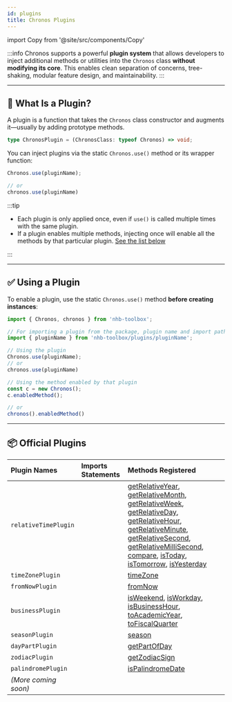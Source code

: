 ```yaml
---
id: plugins
title: Chronos Plugins
---
```


<!-- markdownlint-disable-file MD024 -->

import Copy from '@site/src/components/Copy'

:::info
Chronos supports a powerful **plugin system** that allows developers to inject additional methods or utilities into the `Chronos` class **without modifying its core**. This enables clean separation of concerns, tree-shaking, modular feature design, and maintainability.
:::

---

## 🧩 What Is a Plugin?

A plugin is a function that takes the `Chronos` class constructor and augments it—usually by adding prototype methods.

```ts
type ChronosPlugin = (ChronosClass: typeof Chronos) => void;
```

You can inject plugins via the static `Chronos.use()` method or its wrapper function:

```ts
Chronos.use(pluginName);

// or 
chronos.use(pluginName)
```

:::tip

- Each plugin is only applied once, even if `use()` is called multiple times with the same plugin.
- If a plugin enables multiple methods, injecting once will enable all the methods by that particular plugin. [See the list below](#-official-plugins)

:::

---

## ✅ Using a Plugin

To enable a plugin, use the static `Chronos.use()` method **before creating instances**:

```ts
import { Chronos, chronos } from 'nhb-toolbox';

// For importing a plugin from the package, plugin name and import path are same
import { pluginName } from 'nhb-toolbox/plugins/pluginName';

// Using the plugin
Chronos.use(pluginName);
// or 
chronos.use(pluginName)

// Using the method enabled by that plugin
const c = new Chronos();
c.enabledMethod();

// or 
chronos().enabledMethod()
```

---

## 📦 Official Plugins

| Plugin Names         | Imports Statements                          | Methods Registered                             |
| :------------------- | :------------------------------------------ | :--------------------------------------------- |
| `relativeTimePlugin` | <Copy message="Import Statement Copied!" afterCopy="Import Statement Copied!" text="import { relativeTimePlugin } from 'nhb-toolbox/plugins/relativeTimePlugin';" /> | [getRelativeYear](../Chronos/comparison#getrelativeyear), [getRelativeMonth](../Chronos/comparison#getrelativemonth), [getRelativeWeek](../Chronos/comparison#getrelativeweek), [getRelativeDay](../Chronos/comparison#getrelativeday), [getRelativeHour](../Chronos/comparison#getrelativehour), [getRelativeMinute](../Chronos/comparison#getrelativeminute), [getRelativeSecond](../Chronos/comparison#getrelativesecond), [getRelativeMilliSecond](../Chronos/comparison#getrelativemillisecond), [compare](../Chronos/comparison#compare), [isToday](../Chronos/checkers#istoday), [isTomorrow](../Chronos/checkers#istomorrow), [isYesterday](../Chronos/checkers#isyesterday) |
| `timeZonePlugin`     | <Copy message="Import Statement Copied!" afterCopy="Import Statement Copied!" text="import { timeZonePlugin } from 'nhb-toolbox/plugins/timeZonePlugin';" />         | [timeZone](../Chronos/conversion#timezone)  |
| `fromNowPlugin`      | <Copy message="Import Statement Copied!" afterCopy="Import Statement Copied!" text="import { fromNowPlugin } from 'nhb-toolbox/plugins/fromNowPlugin';" />           | [fromNow](../Chronos/format#fromnow) |
| `businessPlugin`     | <Copy message="Import Statement Copied!" afterCopy="Import Statement Copied!" text="import { businessPlugin } from 'nhb-toolbox/plugins/businessPlugin';" />         | [isWeekend](../Chronos/checkers#isweekend),  [isWorkday](../Chronos/checkers#isworkday), [isBusinessHour](../Chronos/checkers#isbusinesshour),  [toAcademicYear](../Chronos/extras#toacademicyear), [toFiscalQuarter](../Chronos/extras#tofiscalquarter) |
| `seasonPlugin`       | <Copy message="Import Statement Copied!" afterCopy="Import Statement Copied!" text="import { seasonPlugin } from 'nhb-toolbox/plugins/seasonPlugin';" />             | [season](../Chronos/names#season) |
| `dayPartPlugin`      | <Copy message="Import Statement Copied!" afterCopy="Import Statement Copied!" text="import { dayPartPlugin } from 'nhb-toolbox/plugins/dayPartPlugin';" />           | [getPartOfDay](../Chronos/names#getpartofday) |
| `zodiacPlugin`       | <Copy message="Import Statement Copied!" afterCopy="Import Statement Copied!" text="import { zodiacPlugin } from 'nhb-toolbox/plugins/zodiacPlugin';" />         | [getZodiacSign](../Chronos/names#getzodiacsign) |
| `palindromePlugin`   | <Copy message="Import Statement Copied!" afterCopy="Import Statement Copied!" text="import { palindromePlugin } from 'nhb-toolbox/plugins/palindromePlugin';" />     | [isPalindromeDate](../Chronos/checkers#ispalindromedate) |
| *(More coming soon)* |                                                                                              | |
